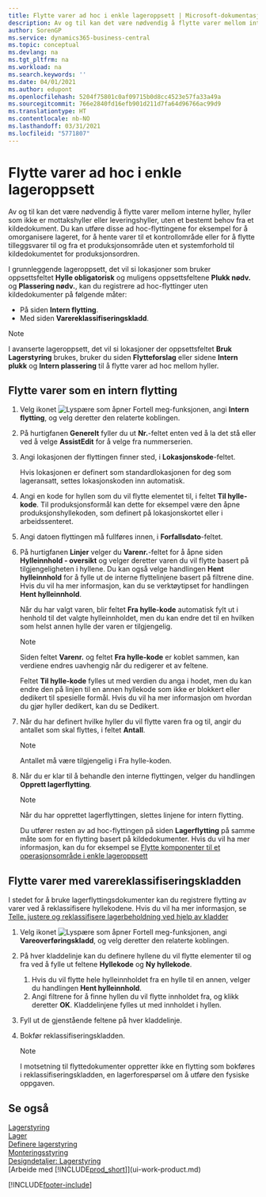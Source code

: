 ```yaml
---
title: Flytte varer ad hoc i enkle lageroppsett | Microsoft-dokumentasjon
description: Av og til kan det være nødvendig å flytte varer mellom interne hyller, hyller som ikke er mottakshyller eller leveringshyller, uten et bestemt behov fra et kildedokument. Du kan utføre disse ad hoc-flyttingene for eksempel for å omorganisere lageret, for å hente varer til et kontrollområde eller for å flytte tilleggsvarer til og fra et produksjonsområde uten et systemforhold til kildedokumentet for produksjonsordren.
author: SorenGP
ms.service: dynamics365-business-central
ms.topic: conceptual
ms.devlang: na
ms.tgt_pltfrm: na
ms.workload: na
ms.search.keywords: ''
ms.date: 04/01/2021
ms.author: edupont
ms.openlocfilehash: 5204f75801c0af09715b0d8cc4523e57fa33a49a
ms.sourcegitcommit: 766e2840fd16efb901d211d7fa64d96766ac99d9
ms.translationtype: HT
ms.contentlocale: nb-NO
ms.lasthandoff: 03/31/2021
ms.locfileid: "5771807"
---
```

# <a name="move-items-ad-hoc-in-basic-warehouse-configurations"></a>Flytte varer ad hoc i enkle lageroppsett
Av og til kan det være nødvendig å flytte varer mellom interne hyller, hyller som ikke er mottakshyller eller leveringshyller, uten et bestemt behov fra et kildedokument. Du kan utføre disse ad hoc-flyttingene for eksempel for å omorganisere lageret, for å hente varer til et kontrollområde eller for å flytte tilleggsvarer til og fra et produksjonsområde uten et systemforhold til kildedokumentet for produksjonsordren.  

I grunnleggende lageroppsett, det vil si lokasjoner som bruker oppsettsfeltet **Hylle obligatorisk** og muligens oppsettsfeltene **Plukk nødv.** og **Plassering nødv.**, kan du registrere ad hoc-flyttinger uten kildedokumenter på følgende måter:  

- På siden **Intern flytting**.  
- Med siden **Varereklassifiseringskladd**.  

> [!NOTE]  
>  I avanserte lageroppsett, det vil si lokasjoner der oppsettsfeltet **Bruk Lagerstyring** brukes, bruker du siden **Flytteforslag** eller sidene **Intern plukk** og **Intern plassering** til å flytte varer ad hoc mellom hyller.  

## <a name="to-move-items-as-an-internal-movement"></a>Flytte varer som en intern flytting  
1.  Velg ikonet ![Lyspære som åpner Fortell meg-funksjonen](media/ui-search/search_small.png "Fortell hva du vil gjøre"), angi **Intern flytting**, og velg deretter den relaterte koblingen.  
2.  På hurtigfanen **Generelt** fyller du ut **Nr.**-feltet enten ved å la det stå eller ved å velge **AssistEdit** for å velge fra nummerserien.  
3.  Angi lokasjonen der flyttingen finner sted, i **Lokasjonskode**-feltet.  

    Hvis lokasjonen er definert som standardlokasjonen for deg som lageransatt, settes lokasjonskoden inn automatisk.  
4.  Angi en kode for hyllen som du vil flytte elementet til, i feltet **Til hylle-kode**. Til produksjonsformål kan dette for eksempel være den åpne produksjonshyllekoden, som definert på lokasjonskortet eller i arbeidssenteret.  
5.  Angi datoen flyttingen må fullføres innen, i **Forfallsdato**-feltet.  
6.  På hurtigfanen **Linjer** velger du **Varenr.**-feltet for å åpne siden **Hylleinnhold - oversikt** og velger deretter varen du vil flytte basert på tilgjengeligheten i hyllene. Du kan også velge handlingen **Hent hylleinnhold** for å fylle ut de interne flyttelinjene basert på filtrene dine. Hvis du vil ha mer informasjon, kan du se verktøytipset for handlingen **Hent hylleinnhold**.   

    Når du har valgt varen, blir feltet **Fra hylle-kode** automatisk fylt ut i henhold til det valgte hylleinnholdet, men du kan endre det til en hvilken som helst annen hylle der varen er tilgjengelig.  

    > [!NOTE]  
    >  Siden feltet **Varenr.** og feltet **Fra hylle-kode** er koblet sammen, kan verdiene endres uavhengig når du redigerer et av feltene.  

    Feltet **Til hylle-kode** fylles ut med verdien du anga i hodet, men du kan endre den på linjen til en annen hyllekode som ikke er blokkert eller dedikert til spesielle formål. Hvis du vil ha mer informasjon om hvordan du gjør hyller dedikert, kan du se Dedikert.  
7.  Når du har definert hvilke hyller du vil flytte varen fra og til, angir du antallet som skal flyttes, i feltet **Antall**.  

    > [!NOTE]  
    >  Antallet må være tilgjengelig i Fra hylle-koden.  

8.  Når du er klar til å behandle den interne flyttingen, velger du handlingen **Opprett lagerflytting**.  

    > [!NOTE]  
    >  Når du har opprettet lagerflyttingen, slettes linjene for intern flytting.  

    Du utfører resten av ad hoc-flyttingen på siden **Lagerflytting** på samme måte som for en flytting basert på kildedokumenter. Hvis du vil ha mer informasjon, kan du for eksempel se [Flytte komponenter til et operasjonsområde i enkle lageroppsett](warehouse-how-to-move-components-to-an-operation-area-in-basic-warehousing.md)  

## <a name="to-move-items-with-the-item-reclassification-journal"></a>Flytte varer med varereklassifiseringskladden
I stedet for å bruke lagerflyttingsdokumenter kan du registrere flytting av varer ved å reklassifisere hyllekodene. Hvis du vil ha mer informasjon, se [Telle, justere og reklassifisere lagerbeholdning ved hjelp av kladder](inventory-how-count-adjust-reclassify.md)   
1.  Velg ikonet ![Lyspære som åpner Fortell meg-funksjonen](media/ui-search/search_small.png "Fortell hva du vil gjøre"), angi **Vareoverføringskladd**, og velg deretter den relaterte koblingen.  
2.  På hver kladdelinje kan du definere hyllene du vil flytte elementer til og fra ved å fylle ut feltene **Hyllekode** og **Ny hyllekode**.  

    1.  Hvis du vil flytte hele hylleinnholdet fra en hylle til en annen, velger du handlingen **Hent hylleinnhold**.  
    2.  Angi filtrene for å finne hyllen du vil flytte innholdet fra, og klikk deretter **OK**. Kladdelinjene fylles ut med innholdet i hyllen.  
3.  Fyll ut de gjenstående feltene på hver kladdelinje.   
4.  Bokfør reklassifiseringskladden.  

    > [!NOTE]  
    >  I motsetning til flyttedokumenter oppretter ikke en flytting som bokføres i reklassifiseringskladden, en lagerforespørsel om å utføre den fysiske oppgaven.  

## <a name="see-also"></a>Se også  
[Lagerstyring](warehouse-manage-warehouse.md)  
[Lager](inventory-manage-inventory.md)  
[Definere lagerstyring](warehouse-setup-warehouse.md)     
[Monteringsstyring](assembly-assemble-items.md)    
[Designdetaljer: Lagerstyring](design-details-warehouse-management.md)  
[Arbeide med [!INCLUDE[prod_short](includes/prod_short.md)]](ui-work-product.md)


[!INCLUDE[footer-include](includes/footer-banner.md)]